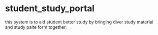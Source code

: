 # student_study_portal

this system is to aid student better study by bringing diver study material and study palte form together.